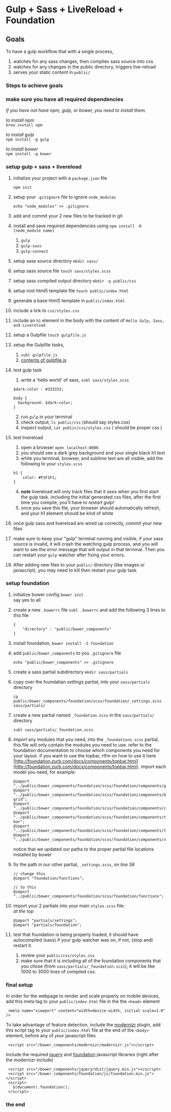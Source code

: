 # Gulp + Sass + LiveReload + Foundation

## Goals

To have a gulp workflow that with a single process, 

1. watches for any sass changes, then compiles sass source into css
2. watches for any changes in the public directory, triggers live-reload
3. serves your static content in `public/`

### Steps to achieve goals


### make sure you have all required dependencies

_If you have not have npm, gulp, or bower, you need to install them._

_to install npm_  
`brew install npm`  

_to install gulp_  
`npm install -g gulp`  

_to install bower_   
`npm install -g bower`

### setup gulp + sass + livereload

1. initialize your project with a `package.json` file
	
	````
	npm init
	````
2. setup your `.gitignore` file to ignore `node_modules`  
	
	````
	echo "node_modules" >> .gitignore
	````
3. add and commit your 2 new files to be tracked in git
4. install and save required dependencies using `npm install -D [node_module name]`
  	1. `gulp`
  	2. `gulp-sass`
  	3. `gulp-connect`
5. setup sass source directory `mkdir sass/`
6. setup sass source file `touch sass/styles.scss`
7. setup sass compiled output directory `mkdir -p public/css`
8. setup root html5 template file `touch public/index.html`
9. generate a base html5 template in `public/index.html`
10. include a link to `css/styles.css`
11. include an `h1` element in the body with the content of `Hello Gulp, Sass, and Livereload`
12. setup a Gulpfile `touch gulpfile.js`
13. setup the Gulpfile tasks,
	1. `subl gulpfile.js`
  	2. [contents of gulpfile.js](http://i.imgur.com/fHy4XRP.png)
14. test gulp task
	1. write a 'hello world' of sass, `subl sass/styles.scss`  
  	
    ````
    $dark-color : #333333;
    
    body {
      background: $dark-color;
    }
    ````
  	2. run `gulp` in your terminal
  	3. check output, `ls public/css` (should say styles.css)
  	4. inspect output, `cat public/css/styles.css` ( should be proper css )
15. test livereload
	1. open a browser `open localhost:8080`
	2. you should see a dark grey background and your single black h1 text
	3. while you terminal, browser, and sublime text are all visible, add the following to your `styles.scss`  
	
	````
	h1 {
		color: #F1F1F1;
	}
	````
	4. **_note_** livereload will only track files that it _sees_ when you first start the gulp task. including the initial generated css files, after the first time you compile, you'll have to *restart gulp!*
	5. once you save this file, your browser should automatically refresh, and your h1 element should be kind of white
16. once gulp sass and livereload are wired up correctly, commit your new files
17. make sure to keep your "gulp" terminal running and visible, if your sass source is invalid, it will crash the watching gulp process, and you will want to see the error message that will output in that terminal. Then you can restart your `gulp` watcher after fixing your errors.
18. After adding new files to your `public/` directory (like images or javascript), you may need to kill then restart your gulp task

### setup foundation

1. initialize bower config `bower init`  
	say yes to all		
2. create a new `.bowerrc` file `subl .bowerrc` and add the following 3 lines to this file
	
	````
	{
  		"directory" : "public/bower_components"
	}
	````
3. install foundation, `bower install -S foundation`
4. add `public/bower_components` to you `.gitignore` file
	
	````
	echo "public/bower_components" >> .gitignore
	````
5. create a sass partial subdirectory `mkdir sass/partials`
6. copy over the foundatian *settings* partial, into your `sass/partials` directory  
	
	````
	cp public/bower_components/foundation/scss/foundation/_settings.scss sass/partials/
	````
7. create a new partial named `_foundation.scss` in the `sass/partials/` directory
	
	````
	subl sass/partials/_foundation.scss
	````
8. *import* any modules that you need, into the `_foundations.scss` partial, this file will only contain the modules you need to use. refer to the foundation documentation to choose which components you need for your layout. if you want to use the topbar, rtfm on how to use it here [http://foundation.zurb.com/docs/components/topbar.html](http://foundation.zurb.com/docs/components/topbar.html). import each model you need, for example:  
	
	````
	@import "../public/bower_components/foundation/scss/foundation/components/grid";
	@import "../public/bower_components/foundation/scss/foundation/components/block-grid";
	@import "../public/bower_components/foundation/scss/foundation/components/clearing";
	@import "../public/bower_components/foundation/scss/foundation/components/top-bar";
	@import "../public/bower_components/foundation/scss/foundation/components/type";
	@import "../public/bower_components/foundation/scss/foundation/components/visibility";
	````
	notice that we updated our paths to the proper partial file locations installed by bower
7. fix the path in our other partial, `_settings.scss`, on *line 58*  
	
	````
	// change this
	@import "foundation/functions";
	
	// to this
	@import "../public/bower_components/foundation/scss/foundation/functions";
	````
8. import your 2 partials into your main `styles.scss` file:  
	_at the top_
	
	````
	@import "partials/settings";
	@import "partials/foundation";
	````
9. test that foundation is being properly loaded, it should have autocompiled (sass) if your gulp watcher was on, if not, (stop and) restart it.
	1. review your `public/css/styles.css`
	2. make sure that it is including all of the foundation components that you chose (from `sass/partials/_foundation.scss`), it will be like 1000 to 3000 lines of compiled css.

### final setup

In order for the webpage to render and scale properly on mobile devices, add this meta tag to your `public/index.html` file in the the `<head>` element

````
 <meta name="viewport" content="width=device-width, initial-scale=1.0" />
````

To take advantage of feature detection, include the [modernizr](http://modernizr.com/) plugin, 
add this script tag to your `public/index.html` file at the end of the `<body>` element, before any of _your_ javascript files

````
 <script src="/bower_components/modernizr/modernizr.js"></script>
````

Include the required [jquery](http://jquery.com/) and [foundation](http://foundation.zurb.com/) javascript libraries (right after the modernizr include)

````
 <script src="/bower_components/jquery/dist/jquery.min.js"></script>
 <script src="/bower_components/foundation/js/foundation.min.js"></script>
 <script>
   $(document).foundation();
 </script>
````

### the end